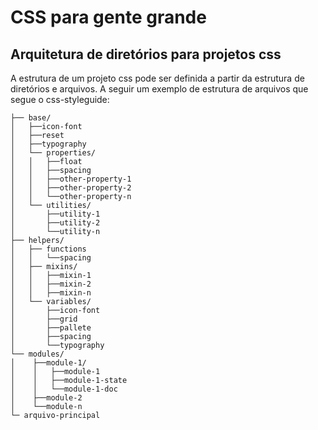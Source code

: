 # CSS para gente grande

## Arquitetura de diretórios para projetos css

A estrutura de um projeto css pode ser definida a partir da estrutura de diretórios e arquivos. A seguir um exemplo de estrutura de arquivos que segue o css-styleguide:

    ├── base/
    │   ├──icon-font
    │   ├──reset
    │   ├──typography
    │   └── properties/
    │   │   ├──float
    │   │   ├──spacing
    │   │   ├──other-property-1
    │   │   ├──other-property-2        
    │   │   └──other-property-n            
    │   └── utilities/
    │       ├──utility-1
    │       ├──utility-2
    │       └──utility-n    
    ├── helpers/
    │   ├── functions
    │   │   └──spacing
    │   ├── mixins/
    │   │   ├──mixin-1
    │   │   ├──mixin-2
    │   │   ├──mixin-n
    │   └── variables/
    │       ├──icon-font
    │       ├──grid
    │       ├──pallete
    │       ├──spacing
    │       └──typography
    └── modules/
    │    ├──module-1/
    │    │   ├──module-1
    │    │   ├──module-1-state    
    │    │   └──module-1-doc    
    │    ├──module-2
    │    └──module-n    
    └─ arquivo-principal
